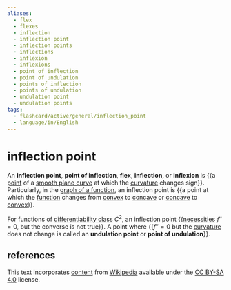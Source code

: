 ```yaml
---
aliases:
  - flex
  - flexes
  - inflection
  - inflection point
  - inflection points
  - inflections
  - inflexion
  - inflexions
  - point of inflection
  - point of undulation
  - points of inflection
  - points of undulation
  - undulation point
  - undulation points
tags:
  - flashcard/active/general/inflection_point
  - language/in/English
---
```


# inflection point

An __inflection point__, __point of inflection__, __flex__, __inflection__, or __inflexion__ is {{a [point](point%20(geometry).md) of a [smooth plane curve](plane%20curve.md#smooth%20plane%20curve) at which the [curvature](curvature.md) changes sign}}. Particularly, in the [graph of a function](graph%20of%20a%20function.md), an inflection point is {{a point at which the [function](function%20(mathematics).md) changes from [convex](convex%20function.md) to [concave](concave%20function.md) or [concave](concave%20function.md) to [convex](convex%20function.md)}}. <!--SR:!2024-10-12,244,330!2025-04-11,330,290-->

For functions of [differentiability class](smoothness.md#differentiability%20class) $C^2$, an inflection point {{[necessities](necessity%20and%20sufficiency.md) $f''=0$, but the converse is not true}}. A point where {{$f''=0$ but the [curvature](curvature.md) does not change is called an __undulation point__ or __point of undulation__}}. <!--SR:!2027-03-11,900,330!2024-10-15,15,310-->

## references

This text incorporates [content](https://en.wikipedia.org/wiki/inflection_point) from [Wikipedia](Wikipedia.md) available under the [CC BY-SA 4.0](https://creativecommons.org/licenses/by-sa/4.0/) license.
